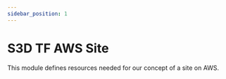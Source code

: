 ```yaml
---
sidebar_position: 1
---
```


# S3D TF AWS Site

This module defines resources needed for our concept of a site on AWS.
